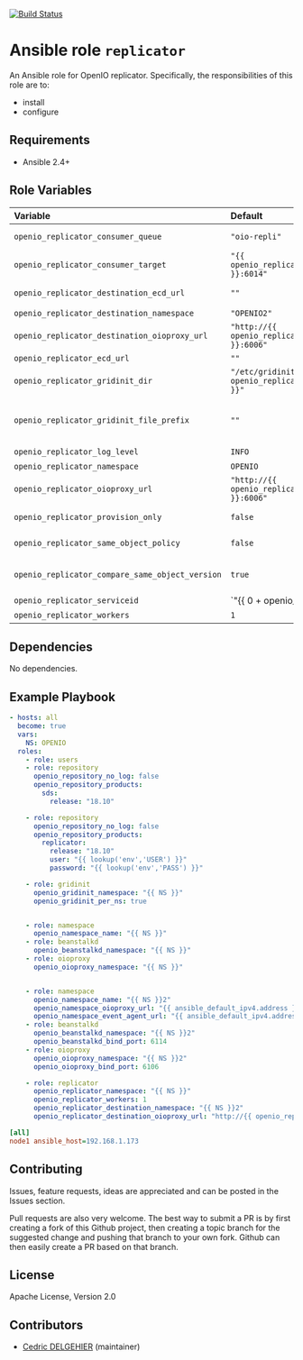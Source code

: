 [![Build Status](https://travis-ci.org/open-io/ansible-role-openio-replicator.svg?branch=master)](https://travis-ci.org/open-io/ansible-role-openio-replicator)
# Ansible role `replicator`

An Ansible role for OpenIO replicator. Specifically, the responsibilities of this role are to:

- install
- configure

## Requirements

- Ansible 2.4+

## Role Variables


| Variable   | Default | Comments (type)  |
| :---       | :---    | :---             |
| `openio_replicator_consumer_queue` | `"oio-repli"` | Tube used in queue service |
| `openio_replicator_consumer_target` | `"{{ openio_replicator_bind_address }}:6014"` | URL of queue service |
| `openio_replicator_destination_ecd_url` | `""` | remote URL of ECD service |
| `openio_replicator_destination_namespace` | `"OPENIO2"` | remote namespace |
| `openio_replicator_destination_oioproxy_url` | `"http://{{ openio_replicator_bind_address }}:6006"` | remote URL of oioproxy |
| `openio_replicator_ecd_url` | `""` | local URL of ECD |
| `openio_replicator_gridinit_dir` | `"/etc/gridinit.d/{{ openio_replicator_namespace }}"` | Path to copy the gridinit conf |
| `openio_replicator_gridinit_file_prefix` | `""` | Maybe set it to {{ openio_ecd_namespace }}- for old gridinit's style |
| `openio_replicator_log_level` | `INFO` | Log level |
| `openio_replicator_namespace` | `OPENIO` | Namespace |
| `openio_replicator_oioproxy_url` | `"http://{{ openio_replicator_bind_address }}:6006"` | URL of local oioproxy |
| `openio_replicator_provision_only` | `false` | Provision only without restarting services |
| `openio_replicator_same_object_policy` | `false` | To replicate with the same storage policy |
| `openio_replicator_compare_same_object_version` | `true` | To compare the replicated objects with the same object version |
| `openio_replicator_serviceid` | `"{{ 0 + openio_legacy_serviceid | d(0) | int }}"` | ID in gridinit |
| `openio_replicator_workers` | `1` | Number of workers |

## Dependencies

No dependencies.

## Example Playbook

```yaml
- hosts: all
  become: true
  vars:
    NS: OPENIO
  roles:
    - role: users
    - role: repository
      openio_repository_no_log: false
      openio_repository_products:
        sds:
          release: "18.10"

    - role: repository
      openio_repository_no_log: false
      openio_repository_products:
        replicator:
          release: "18.10"
          user: "{{ lookup('env','USER') }}"
          password: "{{ lookup('env','PASS') }}"

    - role: gridinit
      openio_gridinit_namespace: "{{ NS }}"
      openio_gridinit_per_ns: true


    - role: namespace
      openio_namespace_name: "{{ NS }}"
    - role: beanstalkd
      openio_beanstalkd_namespace: "{{ NS }}"
    - role: oioproxy
      openio_oioproxy_namespace: "{{ NS }}"


    - role: namespace
      openio_namespace_name: "{{ NS }}2"
      openio_namespace_oioproxy_url: "{{ ansible_default_ipv4.address }}:6106"
      openio_namespace_event_agent_url: "{{ ansible_default_ipv4.address }}:6114"
    - role: beanstalkd
      openio_beanstalkd_namespace: "{{ NS }}2"
      openio_beanstalkd_bind_port: 6114
    - role: oioproxy
      openio_oioproxy_namespace: "{{ NS }}2"
      openio_oioproxy_bind_port: 6106

    - role: replicator
      openio_replicator_namespace: "{{ NS }}"
      openio_replicator_workers: 1
      openio_replicator_destination_namespace: "{{ NS }}2"
      openio_replicator_destination_oioproxy_url: "http://{{ openio_replicator_bind_address }}:6106"
```

```ini
[all]
node1 ansible_host=192.168.1.173
```

## Contributing

Issues, feature requests, ideas are appreciated and can be posted in the Issues section.

Pull requests are also very welcome.
The best way to submit a PR is by first creating a fork of this Github project, then creating a topic branch for the suggested change and pushing that branch to your own fork.
Github can then easily create a PR based on that branch.

## License

Apache License, Version 2.0

## Contributors

- [Cedric DELGEHIER](https://github.com/cdelgehier) (maintainer)
